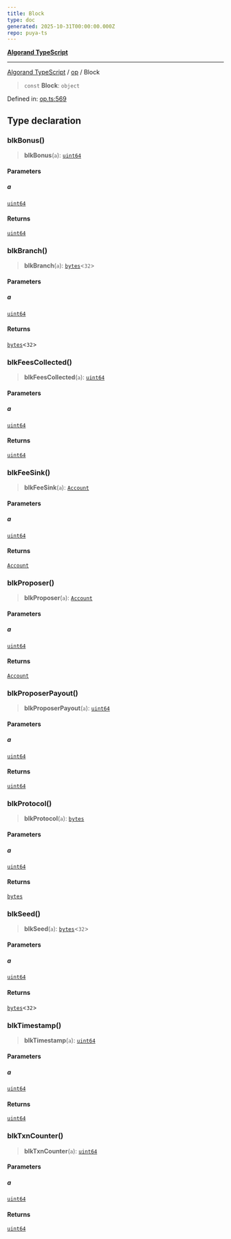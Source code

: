 ```yaml
---
title: Block
type: doc
generated: 2025-10-31T00:00:00.000Z
repo: puya-ts
---
```


[**Algorand TypeScript**](docs/_md/README)

---

[Algorand TypeScript](docs/_md/modules) / [op](/reference/algorand-typescript/api/op/readme/) / Block

> `const` **Block**: `object`

Defined in: [op.ts:569](https://github.com/algorandfoundation/puya-ts/blob/main/packages/algo-ts/src/op.ts#L569)

## Type declaration

### blkBonus()

> **blkBonus**(`a`): [`uint64`](/reference/algorand-typescript/api/index/type-aliases/uint64/)

#### Parameters

##### a

[`uint64`](/reference/algorand-typescript/api/index/type-aliases/uint64/)

#### Returns

[`uint64`](/reference/algorand-typescript/api/index/type-aliases/uint64/)

### blkBranch()

> **blkBranch**(`a`): [`bytes`](/reference/algorand-typescript/api/index/type-aliases/bytes/)\<`32`\>

#### Parameters

##### a

[`uint64`](/reference/algorand-typescript/api/index/type-aliases/uint64/)

#### Returns

[`bytes`](/reference/algorand-typescript/api/index/type-aliases/bytes/)\<`32`\>

### blkFeesCollected()

> **blkFeesCollected**(`a`): [`uint64`](/reference/algorand-typescript/api/index/type-aliases/uint64/)

#### Parameters

##### a

[`uint64`](/reference/algorand-typescript/api/index/type-aliases/uint64/)

#### Returns

[`uint64`](/reference/algorand-typescript/api/index/type-aliases/uint64/)

### blkFeeSink()

> **blkFeeSink**(`a`): [`Account`](/reference/algorand-typescript/api/index/type-aliases/account/)

#### Parameters

##### a

[`uint64`](/reference/algorand-typescript/api/index/type-aliases/uint64/)

#### Returns

[`Account`](/reference/algorand-typescript/api/index/type-aliases/account/)

### blkProposer()

> **blkProposer**(`a`): [`Account`](/reference/algorand-typescript/api/index/type-aliases/account/)

#### Parameters

##### a

[`uint64`](/reference/algorand-typescript/api/index/type-aliases/uint64/)

#### Returns

[`Account`](/reference/algorand-typescript/api/index/type-aliases/account/)

### blkProposerPayout()

> **blkProposerPayout**(`a`): [`uint64`](/reference/algorand-typescript/api/index/type-aliases/uint64/)

#### Parameters

##### a

[`uint64`](/reference/algorand-typescript/api/index/type-aliases/uint64/)

#### Returns

[`uint64`](/reference/algorand-typescript/api/index/type-aliases/uint64/)

### blkProtocol()

> **blkProtocol**(`a`): [`bytes`](/reference/algorand-typescript/api/index/type-aliases/bytes/)

#### Parameters

##### a

[`uint64`](/reference/algorand-typescript/api/index/type-aliases/uint64/)

#### Returns

[`bytes`](/reference/algorand-typescript/api/index/type-aliases/bytes/)

### blkSeed()

> **blkSeed**(`a`): [`bytes`](/reference/algorand-typescript/api/index/type-aliases/bytes/)\<`32`\>

#### Parameters

##### a

[`uint64`](/reference/algorand-typescript/api/index/type-aliases/uint64/)

#### Returns

[`bytes`](/reference/algorand-typescript/api/index/type-aliases/bytes/)\<`32`\>

### blkTimestamp()

> **blkTimestamp**(`a`): [`uint64`](/reference/algorand-typescript/api/index/type-aliases/uint64/)

#### Parameters

##### a

[`uint64`](/reference/algorand-typescript/api/index/type-aliases/uint64/)

#### Returns

[`uint64`](/reference/algorand-typescript/api/index/type-aliases/uint64/)

### blkTxnCounter()

> **blkTxnCounter**(`a`): [`uint64`](/reference/algorand-typescript/api/index/type-aliases/uint64/)

#### Parameters

##### a

[`uint64`](/reference/algorand-typescript/api/index/type-aliases/uint64/)

#### Returns

[`uint64`](/reference/algorand-typescript/api/index/type-aliases/uint64/)
